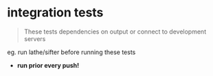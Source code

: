 # integration tests

> These tests dependencies on output or connect to development servers

eg. run lathe/sifter before running these tests

* __run prior every push!__
